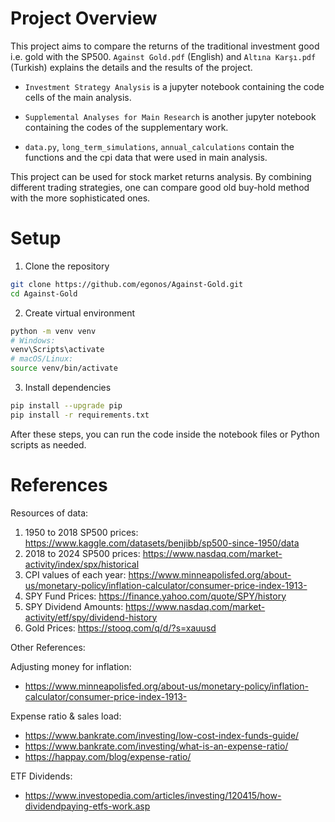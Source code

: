 # Project Overview

This project aims to compare the returns of the traditional investment good  i.e. gold with the SP500. `Against Gold.pdf` (English) and `Altına Karşı.pdf` (Turkish) explains the details and the results of the project. 

* `Investment Strategy Analysis` is a jupyter notebook containing the code cells of the main analysis.

* `Supplemental Analyses for Main Research` is another jupyter notebook containing the codes of the supplementary work.

* `data.py`, `long_term_simulations`, `annual_calculations` contain the functions and the cpi data that were used in main analysis.

This project can be used for stock market returns analysis. By combining different trading strategies, one can compare good old buy-hold method with the more sophisticated ones.


# Setup

1. Clone the repository

```bash
git clone https://github.com/egonos/Against-Gold.git
cd Against-Gold
```

2. Create virtual environment
```bash
python -m venv venv
# Windows:
venv\Scripts\activate
# macOS/Linux:
source venv/bin/activate
```

3. Install dependencies

```bash
pip install --upgrade pip
pip install -r requirements.txt
```

After these steps, you can run the code inside the notebook files or Python scripts as needed.

# References

Resources of data:

1. 1950 to 2018 SP500 prices: https://www.kaggle.com/datasets/benjibb/sp500-since-1950/data
2. 2018 to 2024 SP500 prices: https://www.nasdaq.com/market-activity/index/spx/historical
3. CPI values of each year: https://www.minneapolisfed.org/about-us/monetary-policy/inflation-calculator/consumer-price-index-1913-
4. SPY Fund Prices: https://finance.yahoo.com/quote/SPY/history
5. SPY Dividend Amounts: https://www.nasdaq.com/market-activity/etf/spy/dividend-history
6. Gold Prices: https://stooq.com/q/d/?s=xauusd


Other References:

Adjusting money for inflation: 

* https://www.minneapolisfed.org/about-us/monetary-policy/inflation-calculator/consumer-price-index-1913-


Expense ratio & sales load:

* https://www.bankrate.com/investing/low-cost-index-funds-guide/
* https://www.bankrate.com/investing/what-is-an-expense-ratio/
* https://happay.com/blog/expense-ratio/

ETF Dividends: 

* https://www.investopedia.com/articles/investing/120415/how-dividendpaying-etfs-work.asp
